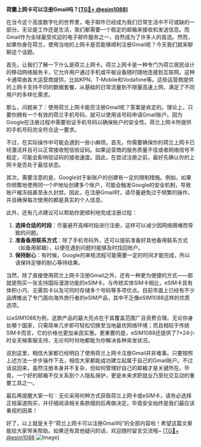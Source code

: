 **荷蘭上网卡可以注册Gmail吗？[[TG💪+ @esim1088](https://t.me/s/esim1088)]**

在当今这个高度数字化的世界里，电子邮件已经成为我们日常生活中不可或缺的一部分。无论是工作还是生活，我们都需要一个稳定的邮箱来接收和发送信息。而Gmail作为全球最受欢迎的电子邮件服务之一，自然成为了许多人的首选。然而，如果你身在荷兰，使用当地的上网卡是否能够顺利注册Gmail呢？今天我们就来聊聊这个话题。

首先，让我们了解一下什么是荷兰上网卡。荷兰上网卡是一种专门为荷兰居民设计的移动网络服务卡，它允许用户通过手机或平板设备随时随地连接到互联网。这种卡通常由各大运营商提供，比如KPN、T-Mobile和Vodafone等。这些运营商提供的上网卡支持不同的数据套餐，从基础的日常流量到不限量高速上网，满足了不同用户的多样化需求。

那么，问题来了：使用荷兰上网卡能否注册Gmail呢？答案是肯定的。理论上，只要你拥有一个有效的荷兰手机号码，就可以使用该号码申请Gmail账户。因为Google在注册过程中需要验证手机号码以确保账户的安全性。荷兰上网卡所提供的手机号码完全符合这一要求。

不过，在实际操作中可能会遇到一些小麻烦。首先，你需要确保你的荷兰上网卡已经激活并且可以正常接收短信验证码。如果运营商的服务质量不佳或者网络信号不稳定，可能会影响验证码的接收速度。因此，在尝试注册之前，最好先确认你的上网卡是否处于最佳状态。

其次，需要注意的是，Google对于新账户的创建有一定的限制措施。例如，如果你频繁地使用同一个IP地址创建多个账户，可能会触发Google的安全机制，导致账户被冻结甚至永久封禁。因此，在注册Gmail时，请尽量避免过于频繁的操作，并且确保每次使用的都是真实的个人信息。

此外，还有几点建议可以帮助你更顺利地完成注册过程：

1. **选择合适的时段**：尽量避开高峰时段进行注册，这样可以减少因网络拥堵而导致的问题。
2. **准备备用联系方式**：除了手机号码外，还可以提前准备好其他备用联系方式（如备用邮箱），以便在遇到问题时能够及时找回账户。
3. **保持耐心**：有时候，Google的审核流程可能需要一定的时间才能完成，所以请保持足够的耐心等待结果。

当然，除了直接使用荷兰上网卡注册Gmail之外，还有一种更为便捷的方式——那就是购买一张支持国际漫游功能的eSIM卡。与传统实体SIM卡相比，eSIM卡具有体积小巧、无需剪卡以及可同时存储多个号码等多项优点。目前市面上已经有不少品牌推出了专门面向海外旅行者的eSIM产品，其中不乏像eSIM1088这样的优质选项。

以eSIM1088为例，这款产品的最大亮点在于其覆盖范围广且资费合理。无论你身处哪个国家，只需简单几步即可轻松切换至当地最优网络环境；而且相较于传统SIM卡而言，它的价格也更加亲民实惠。更重要的是，eSIM1088还提供了7*24小时全天候客服支持，无论何时何地都能为你解决各种突发状况。

说到这里，相信大家都已经明白了使用荷兰上网卡注册Gmail并非难事。只要按照上述方法一步步操作下去，相信大家都能成功建立起属于自己的Gmail账户。不过话说回来，虽然注册本身并不复杂，但如何管理好自己的邮箱才是关键所在。毕竟，一个好的邮箱不仅关系到个人隐私保护，更是未来求职就业乃至社交互动的重要工具之一。

最后再提醒大家一句：无论采用何种方式获取荷兰上网卡或eSIM卡，请务必选择正规渠道购买，并仔细阅读相关条款细则后再做决定。毕竟安全始终是我们最应该重视的因素！

好了，以上就是关于“荷兰上网卡可以注册Gmail吗”的全部内容啦！希望这篇文章能给大家带来帮助。如果还有其他疑问的话，欢迎随时留言交流哦~ [[TG💪+ @esim1088](https://t.me/s/esim1088) ![Image](https://i.postimg.cc/4NQfJmqS/Snipaste-2025-05-13-00-14-12.png)]